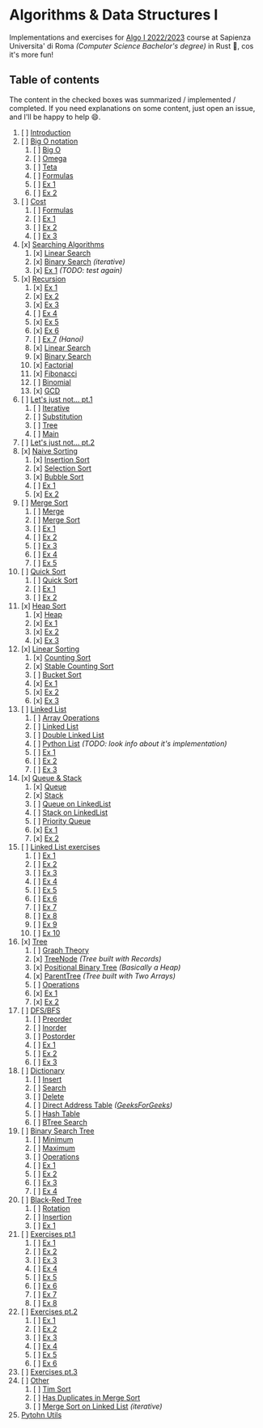 # Algorithms & Data Structures I

Implementations and exercises for [Algo I 2022/2023](https://twiki.di.uniroma1.it/twiki/view/Intro\_algo/AD/WebHome) 
course at Sapienza Universita' di Roma _(Computer Science Bachelor's degree)_ in Rust 🦀, cos it's more fun!

## Table of contents

The content in the checked boxes was summarized / implemented / completed.
If you need explanations on some content, just open an issue, and I'll be happy to help 😄.

1. [ ] [Introduction](https://twiki.di.uniroma1.it/pub/Intro\_algo/AD/Dispense/01\_Introduzione\_2023.pdf) 
2. [ ] [Big O notation](https://twiki.di.uniroma1.it/pub/Intro\_algo/AD/Dispense/02\_Notazione\_asintotica\_2023.pdf)
    1. [ ] [Big O]()
    2. [ ] [Omega]()
    3. [ ] [Teta]()
    4. [ ] [Formulas]()
    5. [ ] [Ex 1]()
    6. [ ] [Ex 2]()
3. [ ] [Cost](https://twiki.di.uniroma1.it/pub/Intro\_algo/AD/Dispense/03\_Costo\_computazionale2023.pdf)
    1. [ ] [Formulas]()
    2. [ ] [Ex 1]()
    3. [ ] [Ex 2]()
    4. [ ] [Ex 3]()
4. [x] [Searching Algorithms](https://twiki.di.uniroma1.it/pub/Intro\_algo/AD/Dispense/04\_Ricerca2023.pdf)
    1. [x] [Linear Search](./src/algorithms/search.rs)
    2. [x] [Binary Search](./src/algorithms/search.rs) _(iterative)_
    3. [x] [Ex 1](./src/algorithms/search.rs) _(TODO: test again)_
5. [x] [Recursion](https://twiki.di.uniroma1.it/pub/Intro\_algo/AD/Dispense/05\_Ricorsione2023.pdf)
    1. [x] [Ex 1](./src/algorithms/recursion.rs)
    2. [x] [Ex 2](./src/algorithms/recursion.rs)
    3. [x] [Ex 3](./src/algorithms/recursion.rs)
    4. [ ] [Ex 4](./src/algorithms/recursion.rs)
    5. [x] [Ex 5](./src/algorithms/recursion.rs)
    6. [x] [Ex 6](./src/algorithms/recursion.rs)
    7. [ ] [Ex 7](./src/algorithms/recursion.rs) _(Hanoi)_
    8. [x] [Linear Search](./src/algorithms/recursion.rs)
    9. [x] [Binary Search](./src/algorithms/recursion.rs)
    10. [x] [Factorial](./src/algorithms/recursion.rs)
    11. [x] [Fibonacci](./src/algorithms/recursion.rs)
    12. [ ] [Binomial](./src/algorithms/recursion.rs)
    13. [x] [GCD](./src/algorithms/recursion.rs)
6. [ ] [Let's just not... pt.1](https://twiki.di.uniroma1.it/pub/Intro\_algo/AD/Dispense/06\_EquazioniRicorrenza2023.pdf)
    1. [ ] [Iterative]()
    2. [ ] [Substitution]()
    3. [ ] [Tree]()
    4. [ ] [Main]()
7. [ ] [Let's just not... pt.2](https://twiki.di.uniroma1.it/pub/Intro\_algo/AD/Dispense/06\_EquazioniRicorrenza2023.pdf)
8. [x] [Naive Sorting](https://twiki.di.uniroma1.it/pub/Intro\_algo/AD/Dispense/08\_Ordinamento1\_2023.pdf)
    1. [x] [Insertion Sort](./src/algorithms/naive.rs)
    2. [x] [Selection Sort](./src/algorithms/naive.rs)
    3. [x] [Bubble Sort](./src/algorithms/naive.rs)
    4. [ ] [Ex 1](./src/algorithms/naive.rs)
    5. [x] [Ex 2](./src/algorithms/naive.rs)
9. [ ] [Merge Sort](https://twiki.di.uniroma1.it/pub/Intro\_algo/AD/Dispense/09\_Ordinamento2\_2023.pdf)
    1. [ ] [Merge](./src/algorithms/merge.rs)
    2. [ ] [Merge Sort](./src/algorithms/merge.rs)
    3. [ ] [Ex 1](./src/algorithms/merge.rs)
    4. [ ] [Ex 2](./src/algorithms/merge.rs)
    5. [ ] [Ex 3](./src/algorithms/merge.rs)
    6. [ ] [Ex 4](./src/algorithms/merge.rs)
    7. [ ] [Ex 5](./src/algorithms/merge.rs)
10. [ ] [Quick Sort](https://twiki.di.uniroma1.it/pub/Intro\_algo/AD/Dispense/10\_Ordinamento3\_2023.pdf)
    1. [ ] [Quick Sort]()
    2. [ ] [Ex 1]()
    3. [ ] [Ex 2]()
11. [x] [Heap Sort](https://twiki.di.uniroma1.it/pub/Intro\_algo/AD/Dispense/11\_Ordinamento4\_2023.pdf)
    1. [x] [Heap](./src/algorithms/heap.rs)
    2. [x] [Ex 1](./src/algorithms/heap.rs)
    3. [x] [Ex 2](./src/algorithms/heap.rs)
    4. [x] [Ex 3](./src/algorithms/heap.rs)
12. [x] [Linear Sorting](https://twiki.di.uniroma1.it/pub/Intro\_algo/AD/Dispense/12\_Ordinamento5\_2023.pdf)
    1. [x] [Counting Sort](./src/algorithms/linear.rs)
    2. [x] [Stable Counting Sort](./src/algorithms/linear.rs)
    3. [ ] [Bucket Sort](./src/algorithms/linear.rs)
    4. [x] [Ex 1](./src/algorithms/linear.rs)
    5. [x] [Ex 2](./src/algorithms/linear.rs)
    6. [x] [Ex 3](./src/algorithms/linear.rs)
13. [ ] [Linked List](https://twiki.di.uniroma1.it/pub/Intro\_algo/AD/Dispense/13\_StruttureDati1\_2023.pdf)
    1. [ ] [Array Operations]()
    2. [ ] [Linked List]()
    3. [ ] [Double Linked List]()
    4. [ ] [Python List]() _(TODO: look info about it's implementation)_
    5. [ ] [Ex 1]()
    6. [ ] [Ex 2]()
    7. [ ] [Ex 3]()
14. [x] [Queue & Stack](https://twiki.di.uniroma1.it/pub/Intro\_algo/AD/Dispense/14\_StruttureDati2\_2023.pdf)
    1. [x] [Queue](./src/algorithms/queue.rs)
    2. [x] [Stack](./src/algorithms/stack.rs)
    3. [ ] [Queue on LinkedList]()
    4. [ ] [Stack on LinkedList]()
    5. [ ] [Priority Queue]()
    6. [x] [Ex 1](./src/algorithms/queue.rs)
    7. [x] [Ex 2](./src/algorithms/stack.rs)
15. [ ] [Linked List exercises ](https://twiki.di.uniroma1.it/pub/Intro\_algo/AD/Dispense/15\_Soluzioni\_esercizi\_liste\_2023.pdf)
    1. [ ] [Ex 1]()
    2. [ ] [Ex 2]()
    3. [ ] [Ex 3]()
    4. [ ] [Ex 4]()
    5. [ ] [Ex 5]()
    6. [ ] [Ex 6]()
    7. [ ] [Ex 7]()
    8. [ ] [Ex 8]()
    9. [ ] [Ex 9]()
    10. [ ] [Ex 10]()
16. [x] [Tree](https://twiki.di.uniroma1.it/pub/Intro\_algo/AD/Dispense/16\_Alberi2023.pdf)
    1. [ ] [Graph Theory]()
    2. [x] [TreeNode](./src/algorithms/tree.rs) _(Tree built with Records)_
    3. [x] [Positional Binary Tree](./src/algorithms/tree.rs) _(Basically a Heap)_
    4. [x] [ParentTree](./src/algorithms/tree.rs) _(Tree built with Two Arrays)_
    5. [ ] [Operations]()
    6. [x] [Ex 1]()
    6. [x] [Ex 2]()
17. [ ] [DFS/BFS](https://twiki.di.uniroma1.it/pub/Intro\_algo/AD/Dispense/17\_VisiteAlberi\_2023.pdf)
    1. [ ] [Preorder]()
    2. [ ] [Inorder]()
    3. [ ] [Postorder]()
    4. [ ] [Ex 1]()
    5. [ ] [Ex 2]()
    6. [ ] [Ex 3]()
18. [ ] [Dictionary](https://twiki.di.uniroma1.it/pub/Intro\_algo/AD/Dispense/18\_Dizionari1\_2022.pdf)
    1. [ ] [Insert]()
    2. [ ] [Search]()
    3. [ ] [Delete]()
    4. [ ] [Direct Address Table]() _([GeeksForGeeks](https://www.geeksforgeeks.org/direct-address-table/))_
    5. [ ] [Hash Table]()
    6. [ ] [BTree Search]()
19. [ ] [Binary Search Tree](https://twiki.di.uniroma1.it/pub/Intro\_algo/AD/Dispense/19\_Dizionari2\_2022.pdf)
    1. [ ] [Minimum]()
    2. [ ] [Maximum]()
    3. [ ] [Operations]()
    4. [ ] [Ex 1]()
    5. [ ] [Ex 2]()
    6. [ ] [Ex 3]()
    7. [ ] [Ex 4]()
20. [ ] [Black-Red Tree](https://twiki.di.uniroma1.it/pub/Intro\_algo/AD/Dispense/20\_Dizionari3\_2022.pdf)
    1. [ ] [Rotation]()
    2. [ ] [Insertion]()
    3. [ ] [Ex 1]()
21. [ ] [Exercises pt.1](https://twiki.di.uniroma1.it/pub/Intro\_algo/AD/Dispense/21\_EserciziVari1\_2022.pdf)
    1. [ ] [Ex 1]()
    2. [ ] [Ex 2]()
    3. [ ] [Ex 3]()
    4. [ ] [Ex 4]()
    5. [ ] [Ex 5]()
    6. [ ] [Ex 6]()
    7. [ ] [Ex 7]()
    8. [ ] [Ex 8]()
22. [ ] [Exercises pt.2](https://twiki.di.uniroma1.it/pub/Intro\_algo/AD/Dispense/22\_EserciziVari2\_2022.pdf)
    1. [ ] [Ex 1]()
    2. [ ] [Ex 2]()
    3. [ ] [Ex 3]()
    4. [ ] [Ex 4]()
    5. [ ] [Ex 5]()
    6. [ ] [Ex 6]()
23. [ ] [Exercises pt.3](https://twiki.di.uniroma1.it/pub/Intro\_algo/AD/Dispense/infgen.pdf)
24. [ ] [Other]()
    1. [ ] [Tim Sort]()
    2. [ ] [Has Duplicates in Merge Sort]()
    3. [ ] [Merge Sort on Linked List]() _(iterative)_
25. [Pytohn Utils](https://twiki.di.uniroma1.it/pub/Intro\_algo/AD/Dispense/METODI\_UTILI\_IN\_PYTHON.pdf)
